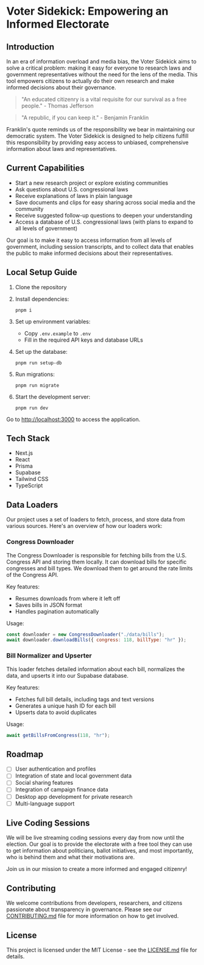# Voter Sidekick: Empowering an Informed Electorate

## Introduction

In an era of information overload and media bias, the Voter Sidekick aims to solve a critical problem: making it easy for everyone to research laws and government representatives without the need for the lens of the media. This tool empowers citizens to actually do their own research and make informed decisions about their governance.

> "An educated citizenry is a vital requisite for our survival as a free people." - Thomas Jefferson

> "A republic, if you can keep it." - Benjamin Franklin

Franklin's quote reminds us of the responsibility we bear in maintaining our democratic system. The Voter Sidekick is designed to help citizens fulfill this responsibility by providing easy access to unbiased, comprehensive information about laws and representatives.

## Current Capabilities

- Start a new research project or explore existing communities
- Ask questions about U.S. congressional laws
- Receive explanations of laws in plain language
- Save documents and clips for easy sharing across social media and the community
- Receive suggested follow-up questions to deepen your understanding
- Access a database of U.S. congressional laws (with plans to expand to all levels of government)

Our goal is to make it easy to access information from all levels of government, including session transcripts, and to collect data that enables the public to make informed decisions about their representatives.

## Local Setup Guide

1. Clone the repository
2. Install dependencies:

   ```
   pnpm i
   ```

3. Set up environment variables:
   - Copy `.env.example` to `.env`
   - Fill in the required API keys and database URLs
4. Set up the database:

   ```
   pnpm run setup-db
   ```

5. Run migrations:

   ```
   pnpm run migrate
   ```

6. Start the development server:

   ```
   pnpm run dev
   ```

Go to [http://localhost:3000](http://localhost:3000) to access the application.

## Tech Stack

- Next.js
- React
- Prisma
- Supabase
- Tailwind CSS
- TypeScript

## Data Loaders

Our project uses a set of loaders to fetch, process, and store data from various sources. Here's an overview of how our loaders work:

### Congress Downloader

The Congress Downloader is responsible for fetching bills from the U.S. Congress API and storing them locally. It can download bills for specific congresses and bill types. We download them to get around the rate limits of the Congress API.

Key features:

- Resumes downloads from where it left off
- Saves bills in JSON format
- Handles pagination automatically

Usage:

```javascript
const downloader = new CongressDownloader("./data/bills");
await downloader.downloadBills({ congress: 118, billType: "hr" });
```

### Bill Normalizer and Upserter

This loader fetches detailed information about each bill, normalizes the data, and upserts it into our Supabase database.

Key features:

- Fetches full bill details, including tags and text versions
- Generates a unique hash ID for each bill
- Upserts data to avoid duplicates

Usage:

```javascript
await getBillsFromCongress(118, "hr");
```

## Roadmap

- [ ] User authentication and profiles
- [ ] Integration of state and local government data
- [ ] Social sharing features
- [ ] Integration of campaign finance data
- [ ] Desktop app development for private research
- [ ] Multi-language support

## Live Coding Sessions

We will be live streaming coding sessions every day from now until the election. Our goal is to provide the electorate with a free tool they can use to get information about politicians, ballot initiatives, and most importantly, who is behind them and what their motivations are.

Join us in our mission to create a more informed and engaged citizenry!

## Contributing

We welcome contributions from developers, researchers, and citizens passionate about transparency in governance. Please see our [CONTRIBUTING.md](CONTRIBUTING.md) file for more information on how to get involved.

## License

This project is licensed under the MIT License - see the [LICENSE.md](LICENSE.md) file for details.
